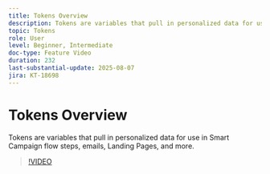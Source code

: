 ```yaml
---
title: Tokens Overview
description: Tokens are variables that pull in personalized data for use in Smart Campaign flow steps, emails, Landing Pages, and more.
topic: Tokens
role: User
level: Beginner, Intermediate
doc-type: Feature Video
duration: 232
last-substantial-update: 2025-08-07
jira: KT-18698
---
```


# Tokens Overview

Tokens are variables that pull in personalized data for use in Smart Campaign flow steps, emails, Landing Pages, and more.

>[!VIDEO](https://video.tv.adobe.com/v/3470560/?learn=on&enablevpops)
